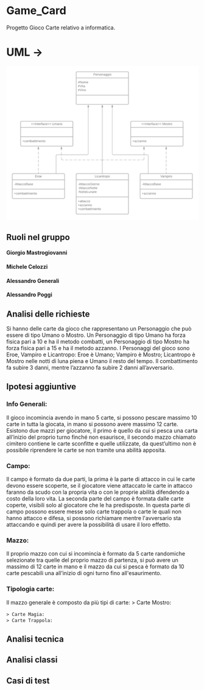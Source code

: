 # Game_Card
Progetto Gioco Carte relativo a informatica.

# UML ->
![alt text](https://github.com/TheGioMastro/Game_Card/blob/main/UML%20Gioco%20Carte%20-%20Page%201%20(1).png?raw=true)

## Ruoli nel gruppo
#### Giorgio Mastrogiovanni
#### Michele Celozzi
#### Alessandro Generali
#### Alessandro Poggi

## Analisi delle richieste
Si hanno delle carte da gioco che rappresentano un Personaggio che può essere di tipo Umano o Mostro.
Un Personaggio di tipo Umano ha forza fisica pari a 10 e ha il metodo combatti, un Personaggio di tipo Mostro ha forza fisica pari a 15 e ha il metodo azzanno.
I Personaggi del gioco sono Eroe, Vampiro e Licantropo:
Eroe è Umano;
Vampiro è Mostro;
Licantropo è Mostro nelle notti di luna piena e Umano il resto del tempo.
Il combattimento fa subire 3 danni, mentre l’azzanno fa subire 2 danni all’avversario.

## Ipotesi aggiuntive
### Info Generali:
Il gioco incomincia avendo in mano 5 carte, si possono pescare massimo 10 carte in tutta la giocata, in mano si possono avere massimo 12 carte.
Esistono due mazzi per giocatore, il primo è quello da cui si pesca una carta all’inizio del proprio turno finché non esaurisce, il secondo mazzo chiamato cimitero contiene le carte sconfitte e quelle utilizzate, da quest’ultimo non è possibile riprendere le carte se non tramite una abilità apposita.

### Campo:
Il campo è formato da due parti, la prima è la parte di attacco in cui le carte devono essere scoperte, se il giocatore viene attaccato le carte in attacco faranno da scudo con la propria vita o con le proprie abilità difendendo a costo della loro vita. La seconda parte del campo è formata dalle carte coperte, visibili solo al giocatore che le ha predisposte. In questa parte di campo possono essere messe solo carte trappola o carte le quali non hanno attacco e difesa, si possono richiamare mentre l'avversario sta attaccando e quindi per avere la possibilità di usare il loro effetto.

### Mazzo:
Il proprio mazzo con cui si incomincia è formato da 5 carte randomiche selezionate tra quelle del proprio mazzo di partenza, si può avere un massimo di 12 carte in mano e il mazzo da cui si pesca è formato da 10 carte pescabili una all’inizio di ogni turno fino all'esaurimento.

### Tipologia carte:
Il mazzo generale è composto da più tipi di carte:
	> Carte Mostro:
	
	> Carte Magia:
	> Carte Trappola:
## Analisi tecnica
## Analisi classi
## Casi di test
